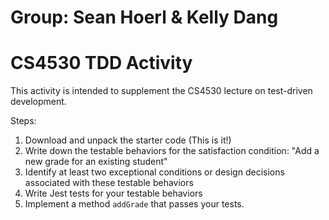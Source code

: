 # Group: Sean Hoerl & Kelly Dang

# CS4530 TDD Activity
This activity is intended to supplement the CS4530 lecture on test-driven development.

Steps:
1. Download and unpack the starter code (This is it!)
2. Write down the testable behaviors for the satisfaction condition: "Add a new grade for an existing student"
3. Identify at least two exceptional conditions or design decisions associated with these testable behaviors
4. Write Jest tests for your testable behaviors
5. Implement a method `addGrade` that passes your tests.

